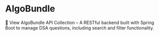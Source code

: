 # AlgoBundle
🔗 View AlgoBundle API Collection – A RESTful backend built with Spring Boot to manage DSA questions, including search and filter functionality.
